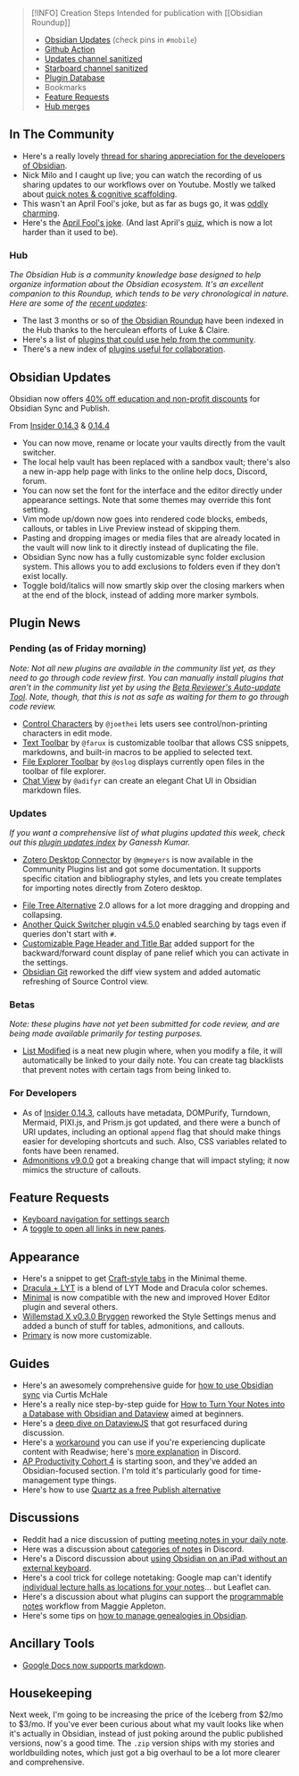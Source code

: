 > [!INFO] Creation Steps
> Intended for publication with [[Obsidian Roundup]]
> - [Obsidian Updates](https://forum.obsidian.md/c/announcements/13) (check pins in `#mobile`)
> - [Github Action](https://github.com/argenos/obsidian_roundup/actions)
> -  [Updates channel sanitized](https://zhout-public-downloadable.s3.amazonaws.com/obsidian/updates.md) 
> - [Starboard channel sanitized](https://zhout-public-downloadable.s3.amazonaws.com/obsidian/starboard.md)
> - [Plugin Database](https://obsidian-plugin-stats.vercel.app/updates)
> - Bookmarks
> - [Feature Requests](https://forum.obsidian.md/c/feature-requests/8)
> -  [Hub merges](https://github.com/obsidian-community/obsidian-hub/pulls?q=is%3Apr+is%3Amerged+sort%3Aupdated-desc+-label%3A%22scripted+update%22+-label%3A%22hub+tools+%26+scripts%22+%3E+)

## In The Community

* Here's a really lovely [thread for sharing appreciation for the developers of Obsidian](https://forum.obsidian.md/t/lets-show-erica-and-shida-some-love/34704). 
* Nick Milo and I caught up live; you can watch the recording of us sharing updates to our workflows over on Youtube. Mostly we talked about [quick notes & cognitive scaffolding](https://www.youtube.com/watch?v=8IL0wFUT6XQ). 
* This wasn't an April Fool's joke, but as far as bugs go, it was [oddly charming](https://www.reddit.com/r/ObsidianMD/comments/tpxk45/obsidian_annoying_sound/). 
* Here's the [April Fool's joke](https://obsidian.md/cloud). (And last April's [quiz](https://obsidian.md/quiz), which is now a lot harder than it used to be). 

### Hub

_The Obsidian Hub is a community knowledge base designed to help organize information about the Obsidian ecosystem. It's an excellent companion to this Roundup, which tends to be very chronological in nature. Here are some of the [recent updates](https://github.com/obsidian-community/obsidian-hub/pulls?q=is%3Apr+is%3Amerged+sort%3Aupdated-desc+-label%3A%22scripted+update%22+-label%3A%22hub+tools+%26+scripts%22+%3E+)_: 

- The last 3 months or so of [the Obsidian Roundup](https://publish.obsidian.md/hub/01+-+Community/Obsidian+Roundup/%F0%9F%97%82%EF%B8%8F+Obsidian+Roundup) have been indexed in the Hub thanks to the herculean efforts of Luke & Claire. 
- Here's a list of [plugins that could use help from the community](https://publish.obsidian.md/hub/01+-+Community/Contributing+to+the+Community/Plugins+seeking+help). 
- There's a new index of [plugins useful for collaboration](https://publish.obsidian.md/hub/02+-+Community+Expansions/02.01+Plugins+by+Category/Plugins+for+collaboration). 

## Obsidian Updates

Obsidian now offers [40% off education and non-profit discounts](https://help.obsidian.md/Student+and+non-profit+discount) for Obsidian Sync and Publish. 

From [Insider 0.14.3](https://forum.obsidian.md/t/obsidian-release-v0-14-3-insider-build/34806) & [0.14.4](https://forum.obsidian.md/t/obsidian-release-v0-14-4-insider-build/35026)

- You can now move, rename or locate your vaults directly from the vault switcher.
- The local help vault has been replaced with a sandbox vault; there's also a new in-app help page with links to the online help docs, Discord, forum.
- You can now set the font for the interface and the editor directly under appearance settings. Note that some themes may override this font setting.
-  Vim mode up/down now goes into rendered code blocks, embeds, callouts, or tables in Live Preview instead of skipping them.
- Pasting and dropping images or media files that are already located in the vault will now link to it directly instead of duplicating the file.
- Obsidian Sync now has a fully customizable sync folder exclusion system. This allows you to add exclusions to folders even if they don’t exist locally.
- Toggle bold/italics will now smartly skip over the closing markers when at the end of the block, instead of adding more marker symbols.

## Plugin News

### Pending (as of Friday morning)

_Note: Not all new plugins are available in the community list yet, as they need to go through code review first. You can manually install plugins that aren't in the community list yet by using the [Beta Reviewer's Auto-update Tool](https://github.com/TfTHacker/obsidian42-brat). Note, though, that this is not as safe as waiting for them to go through code review._

- [Control Characters](https://github.com/joethei/obsidian-control-characters) by `@joethei`  lets users see control/non-printing characters in edit mode. 
- [Text Toolbar](https://github.com/farux/obsidian-text-toolbar) by `@farux`  is customizable toolbar that allows CSS snippets, markdowns, and built-in macros to be applied to selected text. 
- [File Explorer Toolbar](https://github.com/oslog/obsidian-file-explorer-toolbar) by `@oslog`   displays currently open files in the toolbar of file explorer. 
- [Chat View](https://github.com/adifyr/obsidian-chat-view) by `@adifyr`  can create an elegant Chat UI in Obsidian markdown files. 

### Updates

 _If you want a comprehensive list of what plugins updated this week, check out this [plugin updates index](https://obsidian-plugin-stats.vercel.app/updates) by Ganessh Kumar._

- [Zotero Desktop Connector](https://github.com/mgmeyers/obsidian-zotero-desktop-connector) by `@mgmeyers`  is now available in the Community Plugins list and got some documentation. It supports specific citation and bibliography styles, and lets you create templates for importing notes directly from Zotero desktop. 
* [File Tree Alternative](https://github.com/ozntel/file-tree-alternative) 2.0 allows for a lot more dragging and dropping and collapsing. 
* [Another Quick Switcher plugin v4.5.0](https://github.com/tadashi-aikawa/obsidian-another-quick-switcher/releases/tag/4.5.0) enabled searching by tags even if queries don't start with `#`.
* [Customizable Page Header and Title Bar](https://github.com/kometenstaub/customizable-page-header-buttons) added support for the backward/forward count display of pane relief which you can activate in the settings.
* [Obsidian Git](https://github.com/denolehov/obsidian-git/pull/165) reworked the diff view system and added automatic refreshing of Source Control view. 

### Betas

_Note: these plugins have not yet been submitted for code review, and are being made available primarily for testing purposes._

* [List Modified](https://github.com/franciskafieh/obsidian-list-modified/releases/tag/0.0.1) is a neat new plugin where, when you modify a file, it will automatically be linked to your daily note. You can create tag blacklists that prevent notes with certain tags from being linked to.

### For Developers

* As of [Insider 0.14.3](https://forum.obsidian.md/t/obsidian-release-v0-14-3-insider-build/34806), callouts have metadata, DOMPurify, Turndown, Mermaid, PIXI.js, and Prism.js got updated, and there were a bunch of URI updates, including an optional `append` flag that should make things easier for developing shortcuts and such. Also, CSS variables related to fonts have been renamed.
* [Admonitions v9.0.0](https://github.com/valentine195/obsidian-admonition/releases/tag/9.0.0) got a breaking change that will impact styling; it now mimics the structure of callouts. 

## Feature Requests

* [Keyboard navigation for settings search](https://forum.obsidian.md/t/keyboard-navigation-and-searching-in-settings/15556) 
* A [toggle to open all links in new panes](https://forum.obsidian.md/t/toggle-to-open-all-links-in-new-pane/29484/9). 

## Appearance

* Here's a snippet to get [Craft-style tabs](https://gist.github.com/kepano/7fc1cd9433b5506ce45b44cfa3734fa0) in the Minimal theme. 
* [Dracula + LYT](https://github.com/xRyul/ObsidianMD_Dracula_x_LYT) is a blend of LYT Mode and Dracula color schemes. 
* [Minimal](https://github.com/kepano/obsidian-minimal/releases/tag/5.1.9) is now compatible with the new and improved Hover Editor plugin and several others. 
* [Willemstad X v0.3.0 Bryggen](https://github.com/tingmelvin/willemstad-x/releases/tag/v0.3.0) reworked the Style Settings menus and added a bunch of stuff for tables, admonitions, and callouts. 
* [Primary](https://github.com/ceciliamay/obsidianmd-theme-primary/releases/tag/v.1.4.4) is now more customizable. 

## Guides

* Here's an awesomely comprehensive guide for [how to use Obsidian sync](https://curtismchale.ca/2022/03/30/everything-you-need-to-know-about-obsidian-sync/) via Curtis McHale
* Here's a really nice step-by-step guide for [How to Turn Your Notes into a Database with Obsidian and Dataview](https://www.makeuseof.com/obsidian-dataview-notes-guide/) aimed at beginners. 
* Here's a [deep dive on DataviewJS](https://www.youtube.com/watch?v=d8plJSJYqVw) that got resurfaced during discussion. 
* Here's a [workaround](https://medium.com/@tfthacker/using-readwises-highlight-id-as-a-single-source-of-truth-in-obsidian-b1de98a8b87c) you can use if you're experiencing duplicate content with Readwise; here's [more explanation](http://discordapp.com/channels/686053708261228577/694233507500916796/957381064425369610) in Discord. 
* [AP Productivity Cohort 4](https://courses.rjnestor.com/p/ap-productivity) is starting soon, and they've added an Obsidian-focused section. I'm told it's particularly good for time-management type things. 
* Here's how to use [Quartz as a free Publish alternative](https://youtu.be/ITiiuBNVue0)

## Discussions

* Reddit had a nice discussion of putting [meeting notes in your daily note](https://www.reddit.com/r/ObsidianMD/comments/truxbn/meeting_minutes_in_daily_note/). 
* Here was a discussion about [categories of notes](https://discord.com/channels/686053708261228577/710585052769157141/958396973348696114) in Discord. 
* Here's a Discord discussion about [using Obsidian on an iPad without an external keyboard](http://discordapp.com/channels/686053708261228577/864046194195431425/959293102424727573). 
* Here's a cool trick for college notetaking: Google map can't identify [individual lecture halls as locations for your notes](http://discordapp.com/channels/686053708261228577/710585052769157141/958623521846722590)... but Leaflet can. 
* Here's a discussion about what plugins can support the [programmable notes](https://www.reddit.com/r/ObsidianMD/comments/tpfgi1/read_an_article_on_programmable_notes_are_there/) workflow from Maggie Appleton. 
* Here's some tips on [how to manage genealogies in Obsidian](https://www.reddit.com/r/ObsidianMD/comments/tr1c31/tips_for_genealogy_and_biography_work_using/). 

## Ancillary Tools

* [Google Docs now supports markdown](https://workspaceupdates.googleblog.com/2022/03/compose-with-markdown-in-google-docs-on.html). 

## Housekeeping

Next week, I'm going to be increasing the price of the Iceberg from $2/mo to $3/mo. If you've ever been curious about what my vault looks like when it's actually in Obsidian, instead of just poking around the public published versions, now's a good time. The `.zip` version ships with my stories and worldbuilding notes, which just got a big overhaul to be a lot more clearer and comprehensive. 